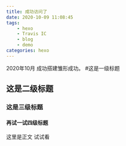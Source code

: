 ```yaml
---
title: 成功访问了
date: 2020-10-09 11:08:45
tags: 
    - hexo 
    - Travis IC
    - blog
    - demo
categories: hexo
---
```

2020年10月
成功搭建雏形成功。
#这是一级标题
## 这是二级标题
### 这是三级标题 
#### 再试一试四级标题
这里是正文
试试看